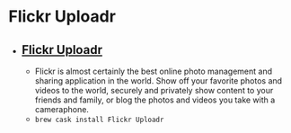 # Flickr Uploadr
- [Flickr Uploadr](https://www.flickr.com/tools/)
  - 
  - Flickr is almost certainly the best online photo management and sharing application in the world. Show off your favorite photos and videos to the world, securely and privately show content to your friends and family, or blog the photos and videos you take with a cameraphone.
  - `brew cask install Flickr Uploadr`
